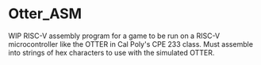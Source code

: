 # Otter_ASM
WIP RISC-V assembly program for a game to be run on a RISC-V microcontroller like the OTTER in Cal Poly's CPE 233 class. Must assemble into strings of hex characters to use with the simulated OTTER.
